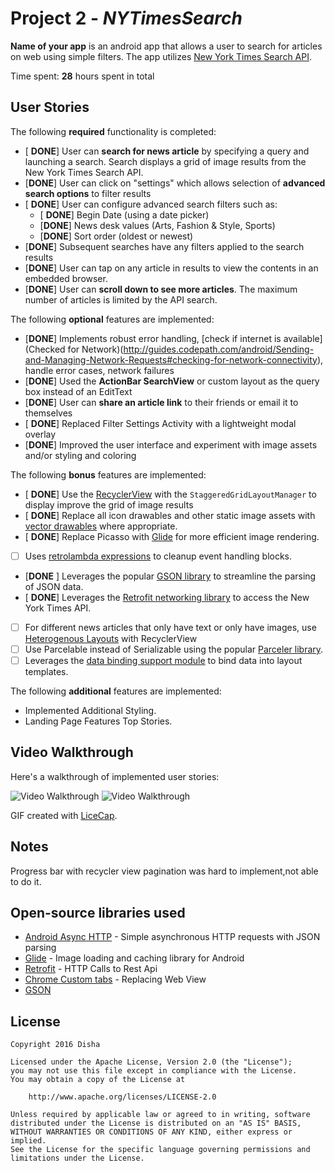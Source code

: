 # Project 2 - *NYTimesSearch*

**Name of your app** is an android app that allows a user to search for articles on web using simple filters. The app utilizes [New York Times Search API](http://developer.nytimes.com/docs/read/article_search_api_v2).

Time spent: **28** hours spent in total

## User Stories

The following **required** functionality is completed:

* [ **DONE**] User can **search for news article** by specifying a query and launching a search. Search displays a grid of image results from the New York Times Search API.
* [**DONE**] User can click on "settings" which allows selection of **advanced search options** to filter results
* [ **DONE**] User can configure advanced search filters such as:
  * [ **DONE**] Begin Date (using a date picker)
  * [**DONE**] News desk values (Arts, Fashion & Style, Sports)
  * [**DONE**] Sort order (oldest or newest)
* [**DONE**] Subsequent searches have any filters applied to the search results
* [**DONE**] User can tap on any article in results to view the contents in an embedded browser.
* [**DONE**] User can **scroll down to see more articles**. The maximum number of articles is limited by the API search.

The following **optional** features are implemented:

* [**DONE**] Implements robust error handling, [check if internet is available](Checked for Network)(http://guides.codepath.com/android/Sending-and-Managing-Network-Requests#checking-for-network-connectivity), handle error cases, network failures
* [**DONE**] Used the **ActionBar SearchView** or custom layout as the query box instead of an EditText
* [**DONE**] User can **share an article link** to their friends or email it to themselves
* [ **DONE**] Replaced Filter Settings Activity with a lightweight modal overlay
* [**DONE**] Improved the user interface and experiment with image assets and/or styling and coloring

The following **bonus** features are implemented:

* [ **DONE**] Use the [RecyclerView](http://guides.codepath.com/android/Using-the-RecyclerView) with the `StaggeredGridLayoutManager` to display improve the grid of image results
* [ **DONE**] Replace all icon drawables and other static image assets with [vector drawables](http://guides.codepath.com/android/Drawables#vector-drawables) where appropriate.
* [ **DONE**] Replace Picasso with [Glide](http://inthecheesefactory.com/blog/get-to-know-glide-recommended-by-google/en) for more efficient image rendering.
* [ ] Uses [retrolambda expressions](http://guides.codepath.com/android/Lambda-Expressions) to cleanup event handling blocks.
* [**DONE** ] Leverages the popular [GSON library](http://guides.codepath.com/android/Using-Android-Async-Http-Client#decoding-with-gson-library) to streamline the parsing of JSON data.
* [ **DONE**] Leverages the [Retrofit networking library](http://guides.codepath.com/android/Consuming-APIs-with-Retrofit) to access the New York Times API.
* [ ] For different news articles that only have text or only have images, use [Heterogenous Layouts](http://guides.codepath.com/android/Heterogenous-Layouts-inside-RecyclerView) with RecyclerView
* [ ] Use Parcelable instead of Serializable using the popular [Parceler library](http://guides.codepath.com/android/Using-Parceler).
* [ ] Leverages the [data binding support module](http://guides.codepath.com/android/Applying-Data-Binding-for-Views) to bind data into layout templates.

The following **additional** features are implemented:

 - Implemented Additional Styling. 
 - Landing Page Features Top Stories.
 
 

## Video Walkthrough

Here's a walkthrough of implemented user stories:

<img src='http://i.imgur.com/nfto4Ur.gif' title='Video Walkthrough' width='' alt='Video Walkthrough' />
<img src='http://i.imgur.com/LWbJwJw.gif' title='Video Walkthrough' width='' alt='Video Walkthrough' />


GIF created with [LiceCap](http://www.cockos.com/licecap/).

## Notes

Progress bar with recycler view pagination was hard to implement,not able to do it.

## Open-source libraries used

- [Android Async HTTP](https://github.com/loopj/android-async-http) - Simple asynchronous HTTP requests with JSON parsing
- [Glide](https://github.com/bumptech/glide) - Image loading and caching library for Android
- [Retrofit](https://square.github.io/retrofit/) - HTTP Calls to Rest Api
- [Chrome Custom tabs]( https://developer.chrome.com/multidevice/android/customtabs/) - Replacing Web View
- [GSON](https://square.github.io/retrofit/)

## License

    Copyright 2016 Disha

    Licensed under the Apache License, Version 2.0 (the "License");
    you may not use this file except in compliance with the License.
    You may obtain a copy of the License at

        http://www.apache.org/licenses/LICENSE-2.0

    Unless required by applicable law or agreed to in writing, software
    distributed under the License is distributed on an "AS IS" BASIS,
    WITHOUT WARRANTIES OR CONDITIONS OF ANY KIND, either express or implied.
    See the License for the specific language governing permissions and
    limitations under the License.
